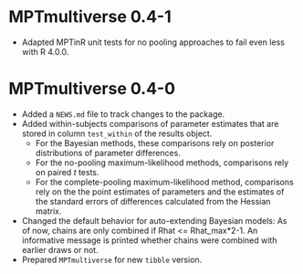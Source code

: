 
# MPTmultiverse 0.4-1

- Adapted MPTinR unit tests for no pooling approaches to fail even less with 
    R 4.0.0.

# MPTmultiverse 0.4-0

- Added a `NEWS.md` file to track changes to the package.
- Added within-subjects comparisons of parameter estimates that are stored in column
    `test_within` of the results object.
    - For the Bayesian methods, these comparisons rely on posterior distributions
        of parameter differences.
    - For the no-pooling maximum-likelihood methods, comparisons rely on paired *t* tests.
    - For the complete-pooling maximum-likelihood method, comparisons rely on the the point estimates
       of parameters and the estimates of the standard errors of differences calculated
       from the Hessian matrix.
- Changed the default behavior for auto-extending Bayesian models: As of now, chains
    are only combined if Rhat <= Rhat_max*2-1. An informative message is printed whether chains were
    combined with earlier draws or not.
- Prepared `MPTmultiverse` for new `tibble` version.
